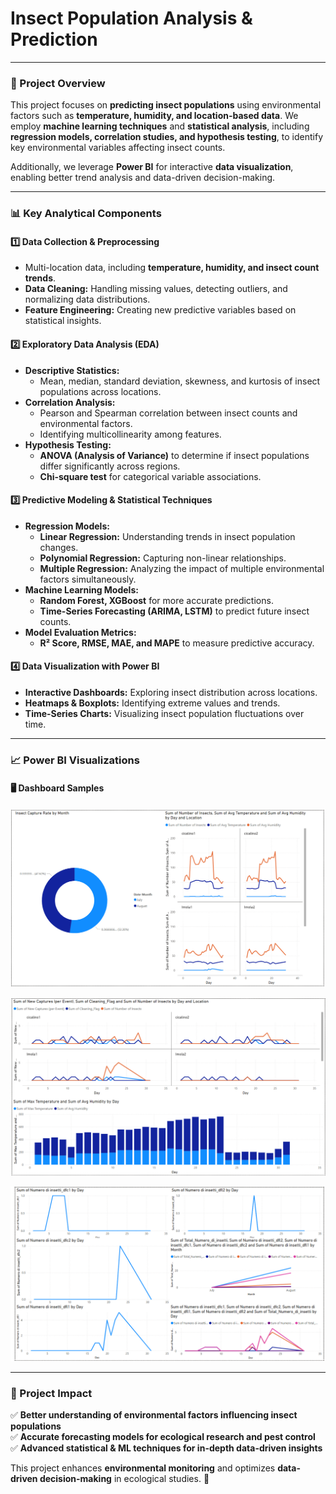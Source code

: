 # **Insect Population Analysis & Prediction**  

---

### **📌 Project Overview**  
This project focuses on **predicting insect populations** using environmental factors such as **temperature, humidity, and location-based data**. We employ **machine learning techniques** and **statistical analysis**, including **regression models, correlation studies, and hypothesis testing**, to identify key environmental variables affecting insect counts.  

Additionally, we leverage **Power BI** for interactive **data visualization**, enabling better trend analysis and data-driven decision-making.  

---

### **📊 Key Analytical Components**  

#### **1️⃣ Data Collection & Preprocessing**  
- Multi-location data, including **temperature, humidity, and insect count trends**.  
- **Data Cleaning:** Handling missing values, detecting outliers, and normalizing data distributions.  
- **Feature Engineering:** Creating new predictive variables based on statistical insights.  

#### **2️⃣ Exploratory Data Analysis (EDA)**  
- **Descriptive Statistics:**  
  - Mean, median, standard deviation, skewness, and kurtosis of insect populations across locations.  
- **Correlation Analysis:**  
  - Pearson and Spearman correlation between insect counts and environmental factors.  
  - Identifying multicollinearity among features.  
- **Hypothesis Testing:**  
  - **ANOVA (Analysis of Variance)** to determine if insect populations differ significantly across regions.  
  - **Chi-square test** for categorical variable associations.  

#### **3️⃣ Predictive Modeling & Statistical Techniques**  
- **Regression Models:**  
  - **Linear Regression:** Understanding trends in insect population changes.  
  - **Polynomial Regression:** Capturing non-linear relationships.  
  - **Multiple Regression:** Analyzing the impact of multiple environmental factors simultaneously.  
- **Machine Learning Models:**  
  - **Random Forest, XGBoost** for more accurate predictions.  
  - **Time-Series Forecasting (ARIMA, LSTM)** to predict future insect counts.  
- **Model Evaluation Metrics:**  
  - **R² Score, RMSE, MAE, and MAPE** to measure predictive accuracy.  

#### **4️⃣ Data Visualization with Power BI**  
- **Interactive Dashboards:** Exploring insect distribution across locations.  
- **Heatmaps & Boxplots:** Identifying extreme values and trends.  
- **Time-Series Charts:** Visualizing insect population fluctuations over time.  

---

### **📈 Power BI Visualizations**  
#### 🖥️ **Dashboard Samples**  
<p align="center">
  <img src="https://github.com/hydarim7/Insect-analysis/blob/main/Screenshot%202025-02-25%20104959.png" width="600">
</p>  

<p align="center">
  <img src="https://github.com/hydarim7/Insect-analysis/blob/main/Screenshot%202025-02-25%20105039.png" width="600">
</p>  

<p align="center">
  <img src="https://github.com/hydarim7/Insect-analysis/blob/main/Screenshot%202025-02-25%20105209.png" width="600">
</p>  

---

### **🎯 Project Impact**  
✅ **Better understanding of environmental factors influencing insect populations**  
✅ **Accurate forecasting models for ecological research and pest control**  
✅ **Advanced statistical & ML techniques for in-depth data-driven insights**  

This project enhances **environmental monitoring** and optimizes **data-driven decision-making** in ecological studies. 🚀  
